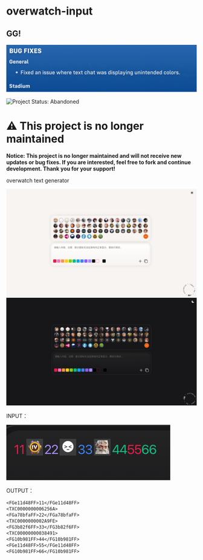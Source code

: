 # overwatch-input

## GG!

![1754447697042](image/README/1754447697042.png)

![Project Status: Abandoned](https://img.shields.io/badge/status-abandoned-red)

# ⚠️ This project is no longer maintained

**Notice: This project is no longer maintained and will not receive new updates or bug fixes. If you are interested, feel free to fork and continue development. Thank you for your support!**


overwatch text generator

![1754447269785](image/README/1754447269785.png)![1754447310327](image/README/1754447310327.png)

INPUT：

![1754447466458](image/README/1754447466458.png)

OUTPUT：

```
<FGe11d48FF>11</FGe11d48FF>
<TXC0000000006256A>
<FGa78bfaFF>22</FGa78bfaFF>
<TXC0000000002A9FE>
<FG3b82f6FF>33</FG3b82f6FF>
<TXC00000000038491>
<FG10b981FF>44</FG10b981FF>
<FGe11d48FF>55</FGe11d48FF>
<FG10b981FF>66</FG10b981FF>
```
